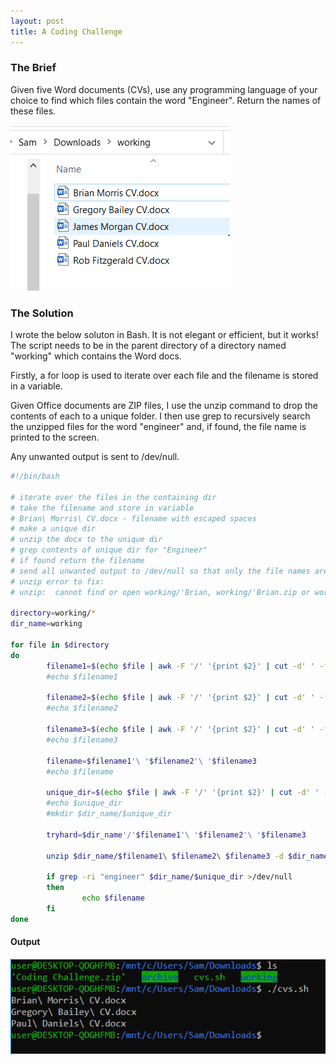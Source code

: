 ```yaml
---
layout: post
title: A Coding Challenge
---
```


### The Brief
Given five Word documents (CVs), use any programming language of your choice to find which files contain the word "Engineer". Return the names of these files.

![The Word Documents](/assets/images/word-docs.PNG)

### The Solution
I wrote the below soluton in Bash. It is not elegant or efficient, but it works! The script needs to be in the parent directory of a directory named "working" which contains the Word docs.

Firstly, a for loop is used to iterate over each file and the filename is stored in a variable.

Given Office documents are ZIP files, I use the unzip command to drop the contents of each to a unique folder. I then use grep to recursively search the unzipped files for the word "engineer" and, if found, the file name is printed to the screen.

Any unwanted output is sent to /dev/null.

```bash
#!/bin/bash

# iterate over the files in the containing dir
# take the filename and store in variable
# Brian\ Morris\ CV.docx - filename with escaped spaces
# make a unique dir
# unzip the docx to the unique dir
# grep contents of unique dir for "Engineer"
# if found return the filename
# send all unwanted output to /dev/null so that only the file names are returned
# unzip error to fix:
# unzip:  cannot find or open working/'Brian, working/'Brian.zip or working/'Brian.ZIP.

directory=working/*
dir_name=working

for file in $directory
do
        filename1=$(echo $file | awk -F '/' '{print $2}' | cut -d' ' -f1)
        #echo $filename1

        filename2=$(echo $file | awk -F '/' '{print $2}' | cut -d' ' -f2)
        #echo $filename2

        filename3=$(echo $file | awk -F '/' '{print $2}' | cut -d' ' -f3)
        #echo $filename3

        filename=$filename1'\ '$filename2'\ '$filename3
        #echo $filename

        unique_dir=$(echo $file | awk -F '/' '{print $2}' | cut -d' ' -f1)
        #echo $unique_dir
        #mkdir $dir_name/$unique_dir

        tryhard=$dir_name'/'$filename1'\ '$filename2'\ '$filename3

        unzip $dir_name/$filename1\ $filename2\ $filename3 -d $dir_name/$unique_dir >/dev/null

        if grep -ri "engineer" $dir_name/$unique_dir >/dev/null
        then
                echo $filename
        fi
done
```

#### Output
![The output](/assets/images/solution.PNG)
